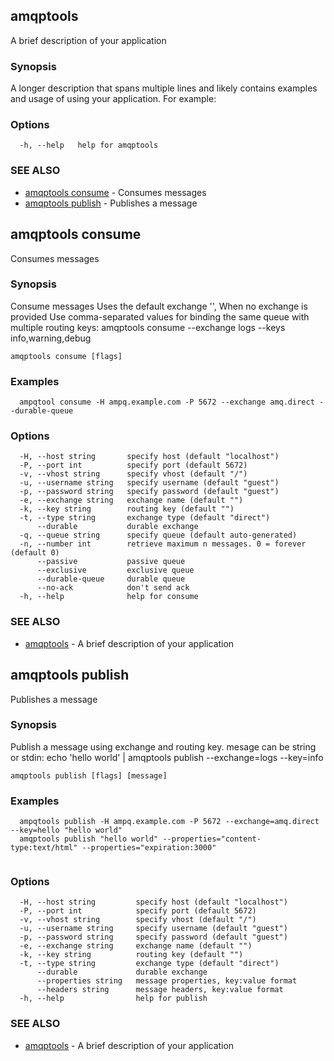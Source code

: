 ## amqptools

A brief description of your application

### Synopsis


A longer description that spans multiple lines and likely contains
examples and usage of using your application. For example:

### Options

```
  -h, --help   help for amqptools
```

### SEE ALSO
* [amqptools consume](#amqptools-consume)	 - Consumes messages
* [amqptools publish](#amqptools-publish)	 - Publishes a message

## amqptools consume

Consumes messages

### Synopsis


Consume messages
Uses the default exchange '', When no exchange is provided
Use comma-separated values for binding the same queue with multiple routing keys:
  amqptools consume --exchange logs --keys info,warning,debug
	
	

```
amqptools consume [flags]
```

### Examples

```
  ampqtool consume -H ampq.example.com -P 5672 --exchange amq.direct --durable-queue

```

### Options

```
  -H, --host string       specify host (default "localhost")
  -P, --port int          specify port (default 5672)
  -v, --vhost string      specify vhost (default "/")
  -u, --username string   specify username (default "guest")
  -p, --password string   specify password (default "guest")
  -e, --exchange string   exchange name (default "")
  -k, --key string        routing key (default "")
  -t, --type string       exchange type (default "direct")
      --durable           durable exchange
  -q, --queue string      specify queue (default auto-generated)
  -n, --number int        retrieve maximum n messages. 0 = forever (default 0)
      --passive           passive queue
      --exclusive         exclusive queue
      --durable-queue     durable queue
      --no-ack            don't send ack
  -h, --help              help for consume
```

### SEE ALSO
* [amqptools](#amqptools)	 - A brief description of your application

## amqptools publish

Publishes a message

### Synopsis


Publish a message using exchange and routing key.
mesage can be string or stdin:
  echo 'hello world' | amqptools publish --exchange=logs --key=info



```
amqptools publish [flags] [message]
```

### Examples

```
  ampqtools publish -H ampq.example.com -P 5672 --exchange=amq.direct --key=hello "hello world"
  amqptools publish "hello world" --properties="content-type:text/html" --properties="expiration:3000"	
	
```

### Options

```
  -H, --host string         specify host (default "localhost")
  -P, --port int            specify port (default 5672)
  -v, --vhost string        specify vhost (default "/")
  -u, --username string     specify username (default "guest")
  -p, --password string     specify password (default "guest")
  -e, --exchange string     exchange name (default "")
  -k, --key string          routing key (default "")
  -t, --type string         exchange type (default "direct")
      --durable             durable exchange
      --properties string   message properties, key:value format
      --headers string      message headers, key:value format
  -h, --help                help for publish
```

### SEE ALSO
* [amqptools](#amqptools)	 - A brief description of your application

